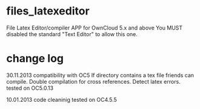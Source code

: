 files_latexeditor
=================

File Latex Editor/compiler APP for OwnCloud 5.x and above
You MUST disabled the standard "Text Editor" to allow this one.

change log
=================
30.11.2013
compatibility with OC5
If directory contains a tex file friends can compile.
Double compilation for cross references.
Detect latex errors.
tested on OC5.0.13

10.01.2013 
code cleaninig
tested on OC4.5.5

